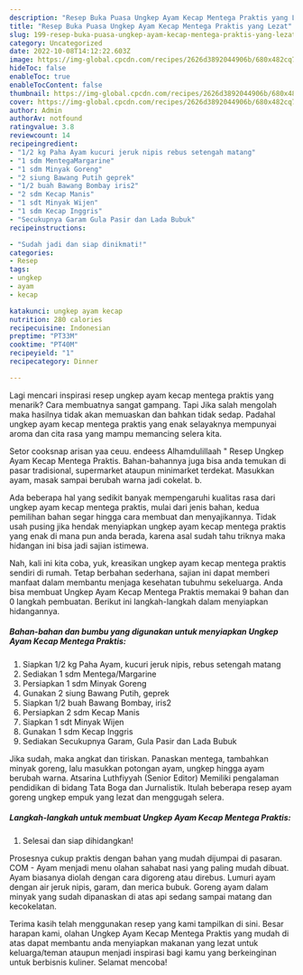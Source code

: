 ```yaml
---
description: "Resep Buka Puasa Ungkep Ayam Kecap Mentega Praktis yang Lezat"
title: "Resep Buka Puasa Ungkep Ayam Kecap Mentega Praktis yang Lezat"
slug: 199-resep-buka-puasa-ungkep-ayam-kecap-mentega-praktis-yang-lezat
category: Uncategorized
date: 2022-10-08T14:12:22.603Z
image: https://img-global.cpcdn.com/recipes/2626d3892044906b/680x482cq70/ungkep-ayam-kecap-mentega-praktis-foto-resep-utama.jpg
hideToc: false
enableToc: true
enableTocContent: false
thumbnail: https://img-global.cpcdn.com/recipes/2626d3892044906b/680x482cq70/ungkep-ayam-kecap-mentega-praktis-foto-resep-utama.jpg
cover: https://img-global.cpcdn.com/recipes/2626d3892044906b/680x482cq70/ungkep-ayam-kecap-mentega-praktis-foto-resep-utama.jpg
author: Admin
authorAv: notfound
ratingvalue: 3.8
reviewcount: 14
recipeingredient:
- "1/2 kg Paha Ayam kucuri jeruk nipis rebus setengah matang"
- "1 sdm MentegaMargarine"
- "1 sdm Minyak Goreng"
- "2 siung Bawang Putih geprek"
- "1/2 buah Bawang Bombay iris2"
- "2 sdm Kecap Manis"
- "1 sdt Minyak Wijen"
- "1 sdm Kecap Inggris"
- "Secukupnya Garam Gula Pasir dan Lada Bubuk"
recipeinstructions:

- "Sudah jadi dan siap dinikmati!"
categories:
- Resep
tags:
- ungkep
- ayam
- kecap

katakunci: ungkep ayam kecap 
nutrition: 280 calories
recipecuisine: Indonesian
preptime: "PT33M"
cooktime: "PT40M"
recipeyield: "1"
recipecategory: Dinner

---
```



Lagi mencari inspirasi resep ungkep ayam kecap mentega praktis yang menarik? Cara membuatnya sangat gampang. Tapi Jika salah mengolah maka hasilnya tidak akan memuaskan dan bahkan tidak sedap. Padahal ungkep ayam kecap mentega praktis yang enak selayaknya mempunyai aroma dan cita rasa yang mampu memancing selera kita.


Setor cooksnap arisan yaa ceuu. endeess Alhamdulillaah &#34; Resep Ungkep Ayam Kecap Mentega Praktis. Bahan-bahannya juga bisa anda temukan di pasar tradisional, supermarket ataupun minimarket terdekat. Masukkan ayam, masak sampai berubah warna jadi cokelat. b.

Ada beberapa hal yang sedikit banyak mempengaruhi kualitas rasa dari ungkep ayam kecap mentega praktis, mulai dari jenis bahan, kedua pemilihan bahan segar hingga cara membuat dan menyajikannya. Tidak usah pusing jika hendak menyiapkan ungkep ayam kecap mentega praktis yang enak di mana pun anda berada, karena asal sudah tahu triknya maka hidangan ini bisa jadi sajian istimewa.


Nah, kali ini kita coba, yuk, kreasikan ungkep ayam kecap mentega praktis sendiri di rumah. Tetap berbahan sederhana, sajian ini dapat memberi manfaat dalam membantu menjaga kesehatan tubuhmu sekeluarga. Anda bisa membuat Ungkep Ayam Kecap Mentega Praktis memakai 9 bahan dan 0 langkah pembuatan. Berikut ini langkah-langkah dalam menyiapkan hidangannya.

<!--inarticleads1-->

##### Bahan-bahan dan bumbu yang digunakan untuk menyiapkan Ungkep Ayam Kecap Mentega Praktis:

1. Siapkan 1/2 kg Paha Ayam, kucuri jeruk nipis, rebus setengah matang
1. Sediakan 1 sdm Mentega/Margarine
1. Persiapkan 1 sdm Minyak Goreng
1. Gunakan 2 siung Bawang Putih, geprek
1. Siapkan 1/2 buah Bawang Bombay, iris2
1. Persiapkan 2 sdm Kecap Manis
1. Siapkan 1 sdt Minyak Wijen
1. Gunakan 1 sdm Kecap Inggris
1. Sediakan Secukupnya Garam, Gula Pasir dan Lada Bubuk


Jika sudah, maka angkat dan tiriskan. Panaskan mentega, tambahkan minyak goreng, lalu masukkan potongan ayam, ungkep hingga ayam berubah warna. Atsarina Luthfiyyah (Senior Editor) Memiliki pengalaman pendidikan di bidang Tata Boga dan Jurnalistik. Itulah beberapa resep ayam goreng ungkep empuk yang lezat dan menggugah selera. 

<!--inarticleads2-->

##### Langkah-langkah untuk membuat Ungkep Ayam Kecap Mentega Praktis:


1. Selesai dan siap dihidangkan!

Prosesnya cukup praktis dengan bahan yang mudah dijumpai di pasaran. COM - Ayam menjadi menu olahan sahabat nasi yang paling mudah dibuat. Ayam biasanya diolah dengan cara digoreng atau direbus. Lumuri ayam dengan air jeruk nipis, garam, dan merica bubuk. Goreng ayam dalam minyak yang sudah dipanaskan di atas api sedang sampai matang dan kecokelatan. 

Terima kasih telah menggunakan resep yang kami tampilkan di sini. Besar harapan kami, olahan Ungkep Ayam Kecap Mentega Praktis yang mudah di atas dapat membantu anda menyiapkan makanan yang lezat untuk keluarga/teman ataupun menjadi inspirasi bagi kamu yang berkeinginan untuk berbisnis kuliner. Selamat mencoba!

